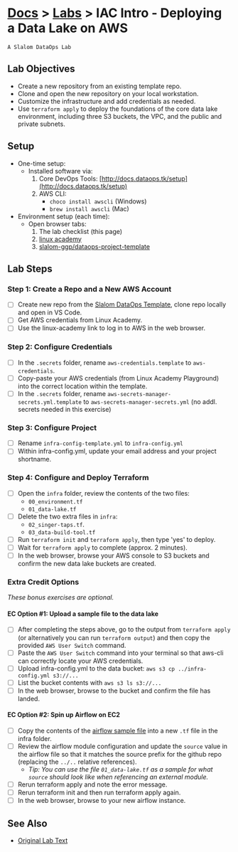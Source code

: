 # [Docs](../README.md) > [Labs](./index.md) > **IAC Intro - Deploying a Data Lake on AWS**

`A Slalom DataOps Lab`

## Lab Objectives

- Create a new repository from an existing template repo.
- Clone and open the new repository on your local workstation.
- Customize the infrastructure and add credentials as needed.
- Use `terraform apply` to deploy the foundations of the core data lake environment, including three S3 buckets, the VPC, and the public and private subnets.

## Setup

- One-time setup:
  - Installed software via:
    1. Core DevOps Tools: [http://docs.dataops.tk/setup](http://docs.dataops.tk/setup)
    2. AWS CLI:
        - `choco install awscli` (Windows)
        - `brew install awscli` (Mac)
- Environment setup (each time):
  - Open browser tabs:
    1. The lab checklist (this page)
    2. [linux academy](https://app.linuxacademy.com/dashboard)
    3. [slalom-ggp/dataops-project-template](https://github.com/slalom-ggp/dataops-project-template)

## Lab Steps

### Step 1: Create a Repo and a New AWS Account

- [ ] Create new repo from the [Slalom DataOps Template](https://github.com/slalom-ggp/dataops-project-template), clone repo locally and open in VS Code.
- [ ] Get AWS credentials from Linux Academy.
- [ ] Use the linux-academy link to log in to AWS in the web browser.

### Step 2: Configure Credentials

- [ ] In the `.secrets` folder, rename `aws-credentials.template` to `aws-credentials`.
- [ ] Copy-paste your AWS credentials (from Linux Academy Playground) into the correct location within the template.
- [ ] In the `.secrets` folder, rename `aws-secrets-manager-secrets.yml.template` to `aws-secrets-manager-secrets.yml` (no addl. secrets needed in this exercise)

### Step 3: Configure Project

- [ ] Rename `infra-config-template.yml` to `infra-config.yml`
- [ ] Within infra-config.yml, update your email address and your project shortname.

### Step 4: Configure and Deploy Terraform

- [ ] Open the `infra` folder, review the contents of the two files:
  - `00_environment.tf`
  - `01_data-lake.tf`
- [ ] Delete the two extra files in `infra`:
  - `02_singer-taps.tf`.
  - `03_data-build-tool.tf`
- [ ] Run `terraform init` and `terraform apply`, then type 'yes' to deploy.
- [ ] Wait for `terraform apply` to complete (approx. 2 minutes).
- [ ] In the web browser, browse your AWS console to S3 buckets and confirm the new data lake buckets are created.

### Extra Credit Options

_These bonus exercises are optional._

#### EC Option #1: Upload a sample file to the data lake

- [ ] After completing the steps above, go to the output from `terraform apply` (or alternatively you can run `terraform output`) and then copy the provided `AWS User Switch` command.
- [ ] Paste the `AWS User Switch` command into your terminal so that aws-cli can correctly locate your AWS credentials.
- [ ] Upload infra-config.yml to the data bucket: `aws s3 cp ../infra-config.yml s3://...`
- [ ] List the bucket contents with `aws s3 ls s3://...`
- [ ] In the web browser, browse to the bucket and confirm the file has landed.

#### EC Option #2: Spin up Airflow on EC2

- [ ] Copy the contents of the [airflow sample file](https://github.com/slalom-ggp/dataops-infra/blob/master/samples/airflow-on-aws/02_airflow.tf) into a new `.tf` file in the infra folder.
- [ ] Review the airflow module configuration and update the `source` value in the airflow file so that it matches the source prefix for the github repo (replacing the `../..` relative references).
  - _Tip: You can use the file `01_data-lake.tf` as a sample for what `source` should look like when referencing an external module._
- [ ] Rerun terraform apply and note the error message.
- [ ] Rerun terraform init and then run terraform apply again.
- [ ] In the web browser, browse to your new airflow instance.

## See Also

- [Original Lab Text](https://github.com/slalom-ggp/dataops-infra/issues/85)

